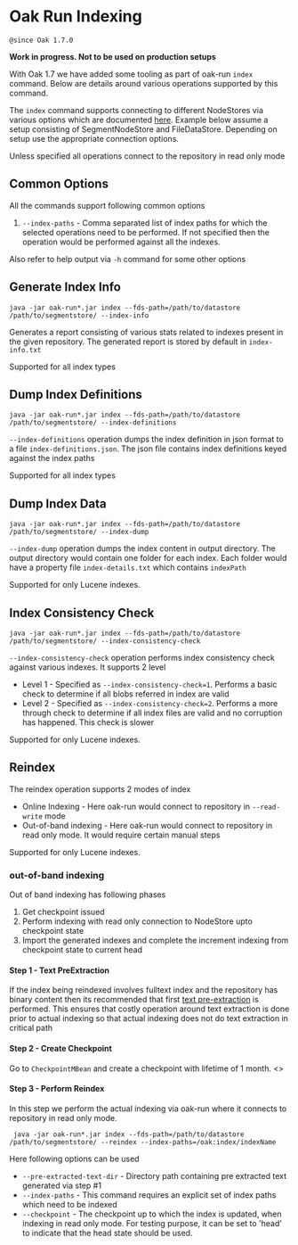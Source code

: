 # Oak Run Indexing

`@since Oak 1.7.0`

**Work in progress. Not to be used on production setups**

With Oak 1.7 we have added some tooling as part of oak-run `index` command. Below are details around various
operations supported by this command.

The `index` command supports connecting to different NodeStores via various options which are documented 
[here](../features/oak-run-nodestore-connection-options.md). Example below assume a setup consisting of 
SegmentNodeStore and FileDataStore. Depending on setup use the appropriate connection options.
 
Unless specified all operations connect to the repository in read only mode

## Common Options

All the commands support following common options

1. `--index-paths` - Comma separated list of index paths for which the selected operations need to be performed. If
   not specified then the operation would be performed against all the indexes.
   
Also refer to help output via `-h` command for some other options

## Generate Index Info

    java -jar oak-run*.jar index --fds-path=/path/to/datastore  /path/to/segmentstore/ --index-info 

Generates a report consisting of various stats related to indexes present in the given repository. The generated
report is stored by default in `index-info.txt`

Supported for all index types

## Dump Index Definitions

    java -jar oak-run*.jar index --fds-path=/path/to/datastore  /path/to/segmentstore/ --index-definitions
     
`--index-definitions` operation dumps the index definition in json format to a file `index-definitions.json`. The json
file contains index definitions keyed against the index paths

Supported for all index types

## Dump Index Data

    java -jar oak-run*.jar index --fds-path=/path/to/datastore  /path/to/segmentstore/ --index-dump
     
`--index-dump` operation dumps the index content in output directory. The output directory would contain one folder for 
each index. Each folder would have a property file `index-details.txt` which contains `indexPath`

Supported for only Lucene indexes.

## Index Consistency Check

    java -jar oak-run*.jar index --fds-path=/path/to/datastore  /path/to/segmentstore/ --index-consistency-check
    
`--index-consistency-check` operation performs index consistency check against various indexes. It supports 2 level

* Level 1 - Specified as `--index-consistency-check=1`. Performs a basic check to determine if all blobs referred in index
  are valid
* Level 2 - Specified as `--index-consistency-check=2`. Performs a more through check to determine if all index files
  are valid and no corruption has happened. This check is slower

Supported for only Lucene indexes.

## Reindex

The reindex operation supports 2 modes of index

* Online Indexing - Here oak-run would connect to repository in `--read-write` mode
* Out-of-band indexing - Here oak-run would connect to repository in read only mode. It would require certain manual steps

Supported for only Lucene indexes.

### out-of-band indexing

Out of band indexing has following phases

1. Get checkpoint issued 
2. Perform indexing with read only connection to NodeStore upto checkpoint state
3. Import the generated indexes and complete the increment indexing from checkpoint state to current head


#### Step 1 - Text PreExtraction

If the index being reindexed involves fulltext index and the repository has binary content then its recommended
that first  [text pre-extraction](pre-extract-text.md) is performed. This ensures that costly operation around text
extraction is done prior to actual indexing so that actual indexing does not do text extraction in critical path

#### Step 2 - Create Checkpoint

Go to `CheckpointMBean` and create a checkpoint with lifetime of 1 month. <<TBD>>

#### Step 3 - Perform Reindex

In this step we perform the actual indexing via oak-run where it connects to repository in read only mode. 
    
     java -jar oak-run*.jar index --fds-path=/path/to/datastore  /path/to/segmentstore/ --reindex --index-paths=/oak:index/indexName
     
Here following options can be used

* `--pre-extracted-text-dir` - Directory path containing pre extracted text generated via step #1
* `--index-paths` - This command requires an explicit set of index paths which need to be indexed
* `--checkpoint` - The checkpoint up to which the index is updated, when indexing in read only mode. For
  testing purpose, it can be set to 'head' to indicate that the head state should be used.




     
     
     
